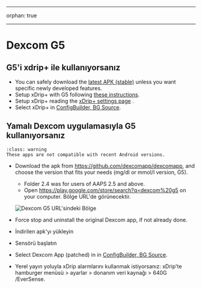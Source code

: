 - - -
orphan: true
- - -

# Dexcom G5

## G5'i xdrip+ ile kullanıyorsanız

-   You can safely download the [latest APK (stable)](https://xdrip-plus-updates.appspot.com/stable/xdrip-plus-latest.apk) unless you want specific newly developed features.
-   Setup xDrip+ with G5 following [these instructions](https://navid200.github.io/xDrip/docs/G5-Recommended-Settings.html).
-   Setup xDrip+ reading the [xDrip+ settings page](../CompatibleCgms/xDrip.md) .
-   Select xDrip+ in [ConfigBuilder, BG Source](#Config-Builder-bg-source).

## Yamalı Dexcom uygulamasıyla G5 kullanıyorsanız

```{admonition} Legacy apps
:class: warning
These apps are not compatible with recent Android versions.  
```

-   Download the apk from <https://github.com/dexcomapp/dexcomapp>, and choose the version that fits your needs (mg/dl or mmol/l version, G5).

    -   Folder 2.4 was for users of AAPS 2.5 and above.
    -   Open <https://play.google.com/store/search?q=dexcom%20g5> on your computer. Bölge URL'de görünecektir.

    ![Dexcom G5 URL'sindeki Bölge](../images/DexcomG5regionURL.PNG)

-   Force stop and uninstall the original Dexcom app, if not already done.

-   İndirilen apk'yı yükleyin

-   Sensörü başlatın

- Select Dexcom App (patched) in in [ConfigBuilder, BG Source](#Config-Builder-bg-source).

-   Yerel yayın yoluyla xDrip alarmlarını kullanmak istiyorsanız: xDrip'te hamburger menüsü > ayarlar > donanım veri kaynağı > 640G /EverSense.
